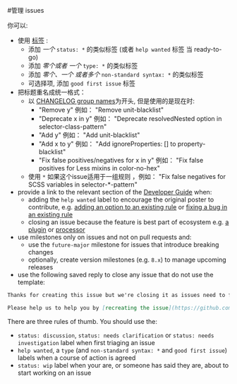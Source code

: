 #管理 issues

你可以:

-   使用 [标签](https://github.com/stylelint/stylelint/labels) :
    -   添加 _一个_ `status: *` 的类似标签 (或者  `help wanted` 标签 当 ready-to-go)
    -   添加 _零个或者 一个_  `type: *` 的类似标签
    -   添加 _零个、一个 或者多个_  `non-standard syntax: *` 的类似标签
    -   可选择项, 添加  `good first issue` 标签
-   把标题重名成统一格式：
    -   以 [CHANGELOG group names](pull-requests.md)为开头, 但是使用的是现在时:
        -   "Remove y" 例如： "Remove unit-blacklist"
        -   "Deprecate x in y" 例如： "Deprecate resolvedNested option in selector-class-pattern"
        -   "Add y" 例如： "Add unit-blacklist"
        -   "Add x to y" 例如： "Add ignoreProperties: [] to property-blacklist"
        -   "Fix false positives/negatives for x in y" 例如： "Fix false positives for Less mixins in color-no-hex"
    -   使用 `*` 如果这个issue适用于一组规则 ，例如： "Fix false negatives for SCSS variables in selector-*-pattern"
-   provide a link to the relevant section of the [Developer Guide](../developer-guide.md) when:
    -   adding the `help wanted` label to encourage the original poster to contribute, e.g. [adding an option to an existing rule](../developer-guide/rules.md#adding-an-option-to-an-existing-rule) or [fixing a bug in an existing rule](../developer-guide/rules.md#fixing-a-bug-in-an-existing-rule)
    -   closing an issue because the feature is best part of ecosystem e.g. [a plugin](../developer-guide/plugins.md) or [processor](../developer-guide/processors.md)
-   use milestones only on issues and not on pull requests and:
    -   use the `future-major` milestone for issues that introduce breaking changes
    -   optionally, create version milestones (e.g. `8.x`) to manage upcoming releases
-   use the following saved reply to close any issue that do not use the template:

```md
Thanks for creating this issue but we're closing it as issues need to follow one of our templates, so that we can clearly understand your particular circumstances.

Please help us to help you by [recreating the issue](https://github.com/stylelint/stylelint/issues/new/choose) using one of our templates.
```

There are three rules of thumb. You should use the:

-   `status: discussion`, `status: needs clarification` or `status: needs investigation` label when first triaging an issue
-   `help wanted`, a `type` (and `non-standard syntax: *` and `good first issue`) labels when a course of action is agreed
-   `status: wip` label when your are, or someone has said they are, about to start working on an issue
